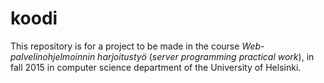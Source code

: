 # koodi

This repository is for a project to be made in the course *Web-palvelinohjelmoinnin harjoitustyö* (*server programming practical work*),
in fall 2015 in computer science department of the University of Helsinki.
